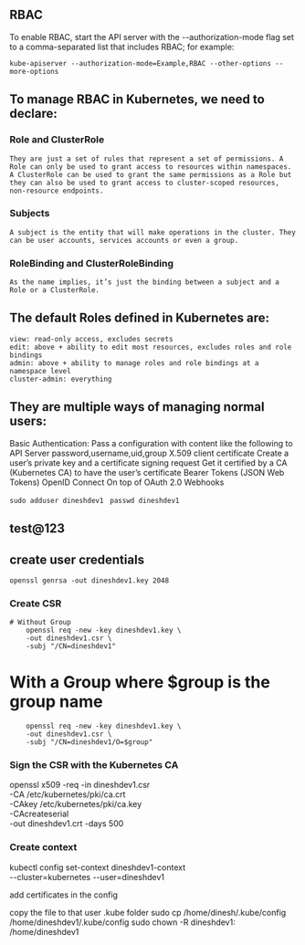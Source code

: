 ## RBAC
To enable RBAC, start the API server with the --authorization-mode flag set to a comma-separated list that includes RBAC; for example:

`kube-apiserver --authorization-mode=Example,RBAC --other-options --more-options`

## To manage RBAC in Kubernetes, we need to declare:




### Role and ClusterRole
    They are just a set of rules that represent a set of permissions. A Role can only be used to grant access to resources within namespaces. A ClusterRole can be used to grant the same permissions as a Role but they can also be used to grant access to cluster-scoped resources, non-resource endpoints.
### Subjects
    A subject is the entity that will make operations in the cluster. They can be user accounts, services accounts or even a group.
### RoleBinding and ClusterRoleBinding
    As the name implies, it’s just the binding between a subject and a Role or a ClusterRole.



## The default Roles defined in Kubernetes are:
    view: read-only access, excludes secrets
    edit: above + ability to edit most resources, excludes roles and role bindings
    admin: above + ability to manage roles and role bindings at a namespace level
    cluster-admin: everything

## They are multiple ways of managing normal users:

Basic Authentication:
    Pass a configuration with content like the following to API Server
    password,username,uid,group
X.509 client certificate
    Create a user’s private key and a certificate signing request
    Get it certified by a CA (Kubernetes CA) to have the user’s certificate
Bearer Tokens (JSON Web Tokens)
    OpenID Connect
    On top of OAuth 2.0
    Webhooks

`sudo adduser dineshdev1 `
`passwd dineshdev1`
## test@123

## create user credentials
    openssl genrsa -out dineshdev1.key 2048
###  Create CSR 
    # Without Group
        openssl req -new -key dineshdev1.key \
        -out dineshdev1.csr \
        -subj "/CN=dineshdev1"

# With a Group where $group is the group name
        openssl req -new -key dineshdev1.key \
        -out dineshdev1.csr \
        -subj "/CN=dineshdev1/O=$group"


### Sign the CSR with the Kubernetes CA
openssl x509 -req -in dineshdev1.csr \
-CA /etc/kubernetes/pki/ca.crt \
-CAkey /etc/kubernetes/pki/ca.key \
-CAcreateserial \
-out dineshdev1.crt -days 500


### Create context
kubectl config set-context dineshdev1-context \
--cluster=kubernetes --user=dineshdev1

add certificates in the config

copy the file to that user .kube folder
sudo cp /home/dinesh/.kube/config /home/dineshdev1/.kube/config
sudo chown -R dineshdev1: /home/dineshdev1